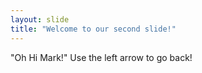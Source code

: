 ```yaml
---
layout: slide
title: "Welcome to our second slide!"
---
```

"Oh Hi Mark!"
Use the left arrow to go back!
